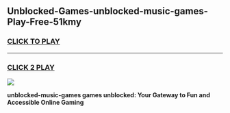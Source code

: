 
## Unblocked-Games-unblocked-music-games-Play-Free-51kmy
<h3>
<a href="https://premium76.site?title=unblocked-music-games&ref=19M">CLICK TO PLAY</a></h3>
<hr>

<h3>
<a href="https://premium76.site?title=unblocked-music-games&ref=19M">CLICK 2 PLAY</a>
  
</h3>

<a href="https://premium76.site?title=unblocked-music-games&ref=19M"><img src="https://clearcache.store/games.png"></a>


**unblocked-music-games games unblocked: Your Gateway to Fun and Accessible Online Gaming**
